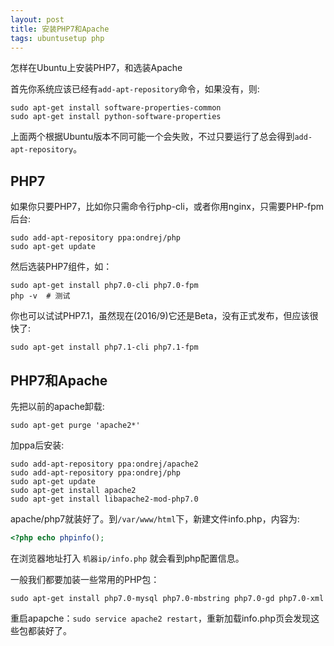 ```yaml
---
layout: post
title: 安装PHP7和Apache
tags: ubuntusetup php
---
```


<p class="message">
怎样在Ubuntu上安装PHP7，和选装Apache
</p>

首先你系统应该已经有`add-apt-repository`命令，如果没有，则:

    sudo apt-get install software-properties-common
    sudo apt-get install python-software-properties

上面两个根据Ubuntu版本不同可能一个会失败，不过只要运行了总会得到`add-apt-repository`。


## PHP7

如果你只要PHP7，比如你只需命令行php-cli，或者你用nginx，只需要PHP-fpm后台:

    sudo add-apt-repository ppa:ondrej/php
    sudo apt-get update

然后选装PHP7组件，如：

    sudo apt-get install php7.0-cli php7.0-fpm
    php -v  # 测试

你也可以试试PHP7.1，虽然现在(2016/9)它还是Beta，没有正式发布，但应该很快了:

    sudo apt-get install php7.1-cli php7.1-fpm

## PHP7和Apache

先把以前的apache卸载:

    sudo apt-get purge 'apache2*'

加ppa后安装:

    sudo add-apt-repository ppa:ondrej/apache2
    sudo add-apt-repository ppa:ondrej/php
    sudo apt-get update
    sudo apt-get install apache2
    sudo apt-get install libapache2-mod-php7.0

apache/php7就装好了。到`/var/www/html`下，新建文件info.php，内容为:

```php
<?php echo phpinfo();
```

在浏览器地址打入 `机器ip/info.php` 就会看到php配置信息。

一般我们都要加装一些常用的PHP包：

    sudo apt-get install php7.0-mysql php7.0-mbstring php7.0-gd php7.0-xml

重启apapche：`sudo service apache2 restart`，重新加载info.php页会发现这些包都装好了。
